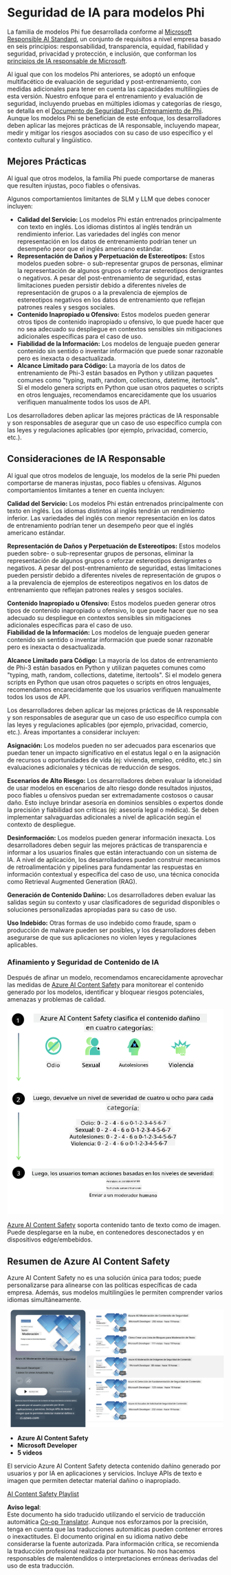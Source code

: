 <!--
CO_OP_TRANSLATOR_METADATA:
{
  "original_hash": "c8273672cc57df2be675407a1383aaf0",
  "translation_date": "2025-07-16T17:41:32+00:00",
  "source_file": "md/01.Introduction/01/01.AISafety.md",
  "language_code": "es"
}
-->
# Seguridad de IA para modelos Phi  
La familia de modelos Phi fue desarrollada conforme al [Microsoft Responsible AI Standard](https://query.prod.cms.rt.microsoft.com/cms/api/am/binary/RE5cmFl), un conjunto de requisitos a nivel empresa basado en seis principios: responsabilidad, transparencia, equidad, fiabilidad y seguridad, privacidad y protección, e inclusión, que conforman los [principios de IA responsable de Microsoft](https://www.microsoft.com/ai/responsible-ai).

Al igual que con los modelos Phi anteriores, se adoptó un enfoque multifacético de evaluación de seguridad y post-entrenamiento, con medidas adicionales para tener en cuenta las capacidades multilingües de esta versión. Nuestro enfoque para el entrenamiento y evaluación de seguridad, incluyendo pruebas en múltiples idiomas y categorías de riesgo, se detalla en el [Documento de Seguridad Post-Entrenamiento de Phi](https://arxiv.org/abs/2407.13833). Aunque los modelos Phi se benefician de este enfoque, los desarrolladores deben aplicar las mejores prácticas de IA responsable, incluyendo mapear, medir y mitigar los riesgos asociados con su caso de uso específico y el contexto cultural y lingüístico.

## Mejores Prácticas

Al igual que otros modelos, la familia Phi puede comportarse de maneras que resulten injustas, poco fiables o ofensivas.

Algunos comportamientos limitantes de SLM y LLM que debes conocer incluyen:

- **Calidad del Servicio:** Los modelos Phi están entrenados principalmente con texto en inglés. Los idiomas distintos al inglés tendrán un rendimiento inferior. Las variedades del inglés con menor representación en los datos de entrenamiento podrían tener un desempeño peor que el inglés americano estándar.  
- **Representación de Daños y Perpetuación de Estereotipos:** Estos modelos pueden sobre- o sub-representar grupos de personas, eliminar la representación de algunos grupos o reforzar estereotipos denigrantes o negativos. A pesar del post-entrenamiento de seguridad, estas limitaciones pueden persistir debido a diferentes niveles de representación de grupos o a la prevalencia de ejemplos de estereotipos negativos en los datos de entrenamiento que reflejan patrones reales y sesgos sociales.  
- **Contenido Inapropiado u Ofensivo:** Estos modelos pueden generar otros tipos de contenido inapropiado u ofensivo, lo que puede hacer que no sea adecuado su despliegue en contextos sensibles sin mitigaciones adicionales específicas para el caso de uso.  
- **Fiabilidad de la Información:** Los modelos de lenguaje pueden generar contenido sin sentido o inventar información que puede sonar razonable pero es inexacta o desactualizada.  
- **Alcance Limitado para Código:** La mayoría de los datos de entrenamiento de Phi-3 están basados en Python y utilizan paquetes comunes como "typing, math, random, collections, datetime, itertools". Si el modelo genera scripts en Python que usan otros paquetes o scripts en otros lenguajes, recomendamos encarecidamente que los usuarios verifiquen manualmente todos los usos de API.

Los desarrolladores deben aplicar las mejores prácticas de IA responsable y son responsables de asegurar que un caso de uso específico cumpla con las leyes y regulaciones aplicables (por ejemplo, privacidad, comercio, etc.).

## Consideraciones de IA Responsable

Al igual que otros modelos de lenguaje, los modelos de la serie Phi pueden comportarse de maneras injustas, poco fiables u ofensivas. Algunos comportamientos limitantes a tener en cuenta incluyen:

**Calidad del Servicio:** Los modelos Phi están entrenados principalmente con texto en inglés. Los idiomas distintos al inglés tendrán un rendimiento inferior. Las variedades del inglés con menor representación en los datos de entrenamiento podrían tener un desempeño peor que el inglés americano estándar.

**Representación de Daños y Perpetuación de Estereotipos:** Estos modelos pueden sobre- o sub-representar grupos de personas, eliminar la representación de algunos grupos o reforzar estereotipos denigrantes o negativos. A pesar del post-entrenamiento de seguridad, estas limitaciones pueden persistir debido a diferentes niveles de representación de grupos o a la prevalencia de ejemplos de estereotipos negativos en los datos de entrenamiento que reflejan patrones reales y sesgos sociales.

**Contenido Inapropiado u Ofensivo:** Estos modelos pueden generar otros tipos de contenido inapropiado u ofensivo, lo que puede hacer que no sea adecuado su despliegue en contextos sensibles sin mitigaciones adicionales específicas para el caso de uso.  
**Fiabilidad de la Información:** Los modelos de lenguaje pueden generar contenido sin sentido o inventar información que puede sonar razonable pero es inexacta o desactualizada.

**Alcance Limitado para Código:** La mayoría de los datos de entrenamiento de Phi-3 están basados en Python y utilizan paquetes comunes como "typing, math, random, collections, datetime, itertools". Si el modelo genera scripts en Python que usan otros paquetes o scripts en otros lenguajes, recomendamos encarecidamente que los usuarios verifiquen manualmente todos los usos de API.

Los desarrolladores deben aplicar las mejores prácticas de IA responsable y son responsables de asegurar que un caso de uso específico cumpla con las leyes y regulaciones aplicables (por ejemplo, privacidad, comercio, etc.). Áreas importantes a considerar incluyen:

**Asignación:** Los modelos pueden no ser adecuados para escenarios que puedan tener un impacto significativo en el estatus legal o en la asignación de recursos u oportunidades de vida (ej: vivienda, empleo, crédito, etc.) sin evaluaciones adicionales y técnicas de reducción de sesgos.

**Escenarios de Alto Riesgo:** Los desarrolladores deben evaluar la idoneidad de usar modelos en escenarios de alto riesgo donde resultados injustos, poco fiables u ofensivos puedan ser extremadamente costosos o causar daño. Esto incluye brindar asesoría en dominios sensibles o expertos donde la precisión y fiabilidad son críticas (ej: asesoría legal o médica). Se deben implementar salvaguardas adicionales a nivel de aplicación según el contexto de despliegue.

**Desinformación:** Los modelos pueden generar información inexacta. Los desarrolladores deben seguir las mejores prácticas de transparencia e informar a los usuarios finales que están interactuando con un sistema de IA. A nivel de aplicación, los desarrolladores pueden construir mecanismos de retroalimentación y pipelines para fundamentar las respuestas en información contextual y específica del caso de uso, una técnica conocida como Retrieval Augmented Generation (RAG).

**Generación de Contenido Dañino:** Los desarrolladores deben evaluar las salidas según su contexto y usar clasificadores de seguridad disponibles o soluciones personalizadas apropiadas para su caso de uso.

**Uso Indebido:** Otras formas de uso indebido como fraude, spam o producción de malware pueden ser posibles, y los desarrolladores deben asegurarse de que sus aplicaciones no violen leyes y regulaciones aplicables.

### Afinamiento y Seguridad de Contenido de IA

Después de afinar un modelo, recomendamos encarecidamente aprovechar las medidas de [Azure AI Content Safety](https://learn.microsoft.com/azure/ai-services/content-safety/overview) para monitorear el contenido generado por los modelos, identificar y bloquear riesgos potenciales, amenazas y problemas de calidad.

![Phi3AISafety](../../../../../translated_images/01.phi3aisafety.c0d7fc42f5a5c40507c5e8be556615b8377a63b8764865d057d4faac3757a478.es.png)

[Azure AI Content Safety](https://learn.microsoft.com/azure/ai-services/content-safety/overview) soporta contenido tanto de texto como de imagen. Puede desplegarse en la nube, en contenedores desconectados y en dispositivos edge/embebidos.

## Resumen de Azure AI Content Safety

Azure AI Content Safety no es una solución única para todos; puede personalizarse para alinearse con las políticas específicas de cada empresa. Además, sus modelos multilingües le permiten comprender varios idiomas simultáneamente.

![AIContentSafety](../../../../../translated_images/01.AIcontentsafety.a288819b8ce8da1a56cf708aff010a541799d002ae7ae84bb819b19ab8950591.es.png)

- **Azure AI Content Safety**  
- **Microsoft Developer**  
- **5 videos**

El servicio Azure AI Content Safety detecta contenido dañino generado por usuarios y por IA en aplicaciones y servicios. Incluye APIs de texto e imagen que permiten detectar material dañino o inapropiado.

[AI Content Safety Playlist](https://www.youtube.com/playlist?list=PLlrxD0HtieHjaQ9bJjyp1T7FeCbmVcPkQ)

**Aviso legal**:  
Este documento ha sido traducido utilizando el servicio de traducción automática [Co-op Translator](https://github.com/Azure/co-op-translator). Aunque nos esforzamos por la precisión, tenga en cuenta que las traducciones automáticas pueden contener errores o inexactitudes. El documento original en su idioma nativo debe considerarse la fuente autorizada. Para información crítica, se recomienda la traducción profesional realizada por humanos. No nos hacemos responsables de malentendidos o interpretaciones erróneas derivadas del uso de esta traducción.